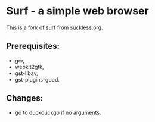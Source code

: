 # Surf - a simple web browser
This is a fork of [surf](https://surf.suckless.org/) from [suckless.org](https://suckless.org).

## Prerequisites:
- gcr,
- webkit2gtk,
- gst-libav,
- gst-plugins-good.

## Changes:
- go to duckduckgo if no arguments.
